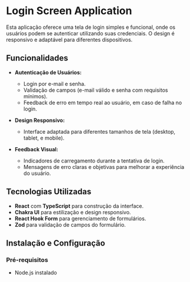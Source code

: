 # Login Screen Application

Esta aplicação oferece uma tela de login simples e funcional, onde os usuários podem se autenticar utilizando suas credenciais. O design é responsivo e adaptável para diferentes dispositivos.

## Funcionalidades

- **Autenticação de Usuários:**
  - Login por e-mail e senha.
  - Validação de campos (e-mail válido e senha com requisitos mínimos).
  - Feedback de erro em tempo real ao usuário, em caso de falha no login.

- **Design Responsivo:**
  - Interface adaptada para diferentes tamanhos de tela (desktop, tablet, e mobile).

- **Feedback Visual:**
  - Indicadores de carregamento durante a tentativa de login.
  - Mensagens de erro claras e objetivas para melhorar a experiência do usuário.

## Tecnologias Utilizadas

- **React** com **TypeScript** para construção da interface.
- **Chakra UI** para estilização e design responsivo.
- **React Hook Form** para gerenciamento de formulários.
- **Zod** para validação de campos do formulário.

## Instalação e Configuração

### Pré-requisitos

- Node.js instalado
